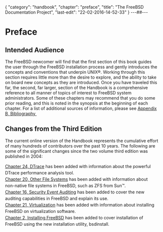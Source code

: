 {
	"category": "handbook",
	"chapter": "preface",
	"title": "The FreeBSD Documentation Project",
	"last-edit": "22-02-2016-14-52-33"
}
---##---
<style>
ul { padding-left: 0; }
ul li {
margin-left: 0;
list-style-type: none;
line-height: 1.5;
}
</style>

# Preface
## Intended Audience
The FreeBSD newcomer will find that the first section of this book guides the user through the FreeBSD installation process and gently introduces the concepts and conventions that underpin UNIX®. Working through this section requires little more than the desire to explore, and the ability to take on board new concepts as they are introduced.
Once you have traveled this far, the second, far larger, section of the Handbook is a comprehensive reference to all manner of topics of interest to FreeBSD system administrators. Some of these chapters may recommend that you do some prior reading, and this is noted in the synopsis at the beginning of each chapter.
For a list of additional sources of information, please see [Appendix B, Bibliography ](#bibliography "Appendix B, Bibliography")

## Changes from the Third Edition
The current online version of the Handbook represents the cumulative effort of many hundreds of contributors over the past 10 years. The following are some of the significant changes since the two volume third edition was published in 2004:

* [Chapter 24, DTrace](#dtrace-synopsis "DTrace Synopsis") has been added with information about the powerful DTrace performance analysis tool.
* [Chapter 20, Other File Systems](#filesystems "Other File Systems Synopsis") has been added with information about non-native file systems in FreeBSD, such as ZFS from Sun™.
* [Chapter 16, Security Event Auditing](#audit-synopsis "Security Even Auditing Synopsis") has been added to cover the new auditing capabilities in FreeBSD and explain its use.
* [Chapter 21, Virtualization](#virtualization-synopsis "Virtualization Synopsis") has been added with information about installing FreeBSD on virtualization software.
* [Chapter 2, Installing FreeBSD](#bsdinstall-synopsis "Installing FreeBSD Synopsis") has been added to cover installation of FreeBSD using the new installation utility, bsdinstall.
